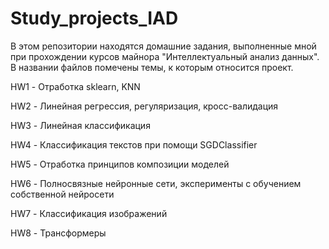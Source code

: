 # Study_projects_IAD
В этом репозитории находятся домашние задания, выполненные мной при прохождении курсов майнора "Интеллектуальный анализ данных". В названии файлов помечены темы, к которым относится проект.

HW1 - Отработка sklearn, KNN

HW2 - Линейная регрессия, регуляризация, кросс-валидация

HW3 - Линейная классификация

HW4 - Классификация текстов при помощи SGDClassifier

HW5 - Отработка принципов композиции моделей

HW6 - Полносвязные нейронные сети, эксперименты с обучением собственной нейросети

HW7 - Классификация изображений

HW8 - Трансформеры
